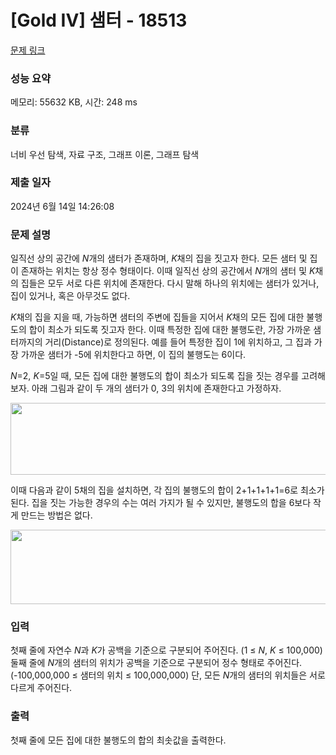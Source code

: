# [Gold IV] 샘터 - 18513 

[문제 링크](https://www.acmicpc.net/problem/18513) 

### 성능 요약

메모리: 55632 KB, 시간: 248 ms

### 분류

너비 우선 탐색, 자료 구조, 그래프 이론, 그래프 탐색

### 제출 일자

2024년 6월 14일 14:26:08

### 문제 설명

<p>일직선 상의 공간에 <em>N</em>개의 샘터가 존재하며, <em>K</em>채의 집을 짓고자 한다. 모든 샘터 및 집이 존재하는 위치는 항상 정수 형태이다. 이때 일직선 상의 공간에서 <em>N</em>개의 샘터 및 <em>K</em>채의 집들은 모두 서로 다른 위치에 존재한다. 다시 말해 하나의 위치에는 샘터가 있거나, 집이 있거나, 혹은 아무것도 없다.</p>

<p><em>K</em>채의 집을 지을 때, 가능하면 샘터의 주변에 집들을 지어서 <em>K</em>채의 모든 집에 대한 불행도의 합이 최소가 되도록 짓고자 한다. 이때 특정한 집에 대한 불행도란, 가장 가까운 샘터까지의 거리(Distance)로 정의된다. 예를 들어 특정한 집이 1에 위치하고, 그 집과 가장 가까운 샘터가 -5에 위치한다고 하면, 이 집의 불행도는 6이다.</p>

<p style="text-align: justify;"><em>N</em>=2, <em>K</em>=5일 때, 모든 집에 대한 불행도의 합이 최소가 되도록 집을 짓는 경우를 고려해보자. 아래 그림과 같이 두 개의 샘터가 0, 3의 위치에 존재한다고 가정하자.</p>

<p style="text-align: center;"><img alt="" src="https://upload.acmicpc.net/65af4223-08c8-41bc-b782-ef325eb38ca3/-/preview/" style="height: 115px; width: 840px;"></p>

<p>이때 다음과 같이 5채의 집을 설치하면, 각 집의 불행도의 합이 2+1+1+1+1=6로 최소가 된다. 집을 짓는 가능한 경우의 수는 여러 가지가 될 수 있지만, 불행도의 합을 6보다 작게 만드는 방법은 없다.</p>

<p style="text-align: center;"><img alt="" src="https://upload.acmicpc.net/d56cc328-27f3-4d36-a8a7-8e892bdfbb42/-/preview/" style="height: 119px; width: 840px;"></p>

### 입력 

 <p>첫째 줄에 자연수 <em>N</em>과 <em>K</em>가 공백을 기준으로 구분되어 주어진다. (1 ≤ <em>N</em>, <em>K</em> ≤ 100,000) 둘째 줄에 <em>N</em>개의 샘터의 위치가 공백을 기준으로 구분되어 정수 형태로 주어진다. (-100,000,000 ≤ 샘터의 위치 ≤ 100,000,000) 단, 모든 <em>N</em>개의 샘터의 위치들은 서로 다르게 주어진다.</p>

### 출력 

 <p>첫째 줄에 모든 집에 대한 불행도의 합의 최솟값을 출력한다.</p>


